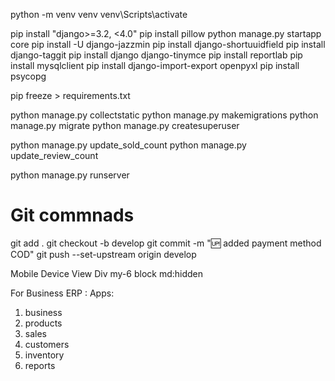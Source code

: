 python -m venv venv
venv\Scripts\activate

pip install "django>=3.2, <4.0"
pip install pillow
python manage.py startapp core
pip install -U django-jazzmin
pip install django-shortuuidfield
pip install django-taggit
pip install django django-tinymce
pip install reportlab
pip install mysqlclient
pip install django-import-export openpyxl
pip install psycopg


pip freeze > requirements.txt

python manage.py collectstatic
python manage.py makemigrations
python manage.py migrate
python manage.py createsuperuser

python manage.py update_sold_count
python manage.py update_review_count

python manage.py runserver

# Git commnads

git add .
git checkout -b develop
git commit -m ":up: added payment method COD"
git push --set-upstream origin develop


Mobile Device View Div
my-6 block md:hidden

For Business ERP :
Apps:
1. business
2. products
3. sales
4. customers
5. inventory
6. reports

